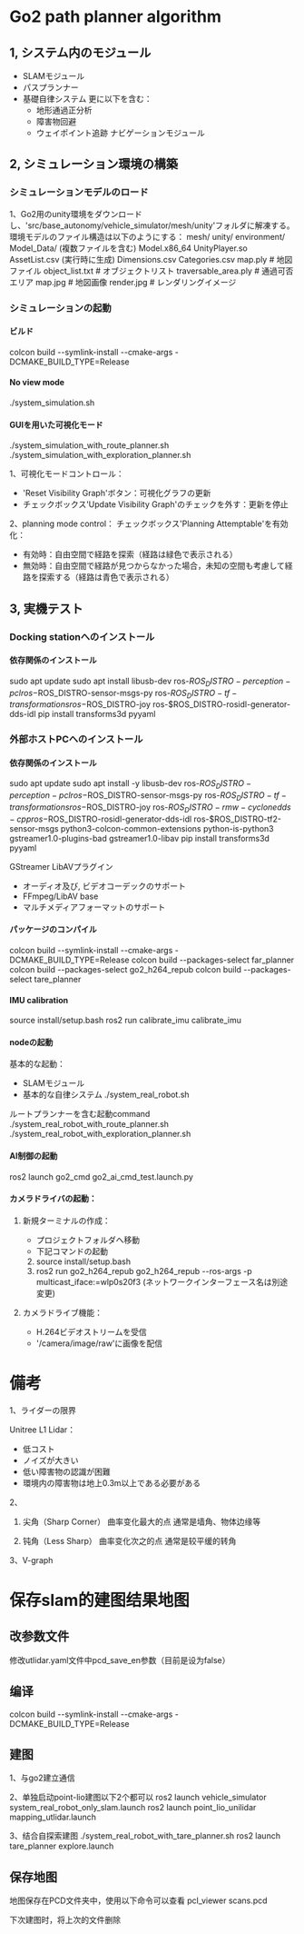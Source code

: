 # Go2 path planner algorithm

## 1, システム内のモジュール
- SLAMモジュール
- パスプランナー
- 基礎自律システム
  更に以下を含む：
  - 地形通過正分析
  - 障害物回避
  - ウェイポイント追跡
ナビゲーションモジュール


## 2, シミュレーション環境の構築
### シミュレーションモデルのロード
   1、Go2用のunity環境をダウンロードし、'src/base_autonomy/vehicle_simulator/mesh/unity'フォルダに解凍する。
   環境モデルのファイル構造は以下のようにする：
   mesh/
      unity/
         environment/
               Model_Data/ (複数ファイルを含む)
               Model.x86_64
               UnityPlayer.so
               AssetList.csv (実行時に生成)
               Dimensions.csv
               Categories.csv
         map.ply                # 地図ファイル
         object_list.txt        # オブジェクトリスト
         traversable_area.ply   # 通過可否エリア
         map.jpg               # 地図画像
         render.jpg            # レンダリングイメージ

### シミュレーションの起動
#### ビルド
colcon build --symlink-install --cmake-args -DCMAKE_BUILD_TYPE=Release


#### No view mode
   ./system_simulation.sh

#### GUIを用いた可視化モード
   ./system_simulation_with_route_planner.sh
   ./system_simulation_with_exploration_planner.sh


   1、可視化モードコントロール：
   - 'Reset Visibility Graph'ボタン：可視化グラフの更新
   - チェックボックス'Update Visibility Graph'のチェックを外す：更新を停止

   2、planning mode control：
   チェックボックス'Planning Attemptable'を有効化：
   - 有効時：自由空間で経路を探索（経路は緑色で表示される）
   - 無効時：自由空間で経路が見つからなかった場合，未知の空間も考慮して経路を探索する（経路は青色で表示される）



## 3, 実機テスト
### Docking stationへのインストール
#### 依存関係のインストール

   sudo apt update
   sudo apt install libusb-dev ros-$ROS_DISTRO-perception-pcl ros-$ROS_DISTRO-sensor-msgs-py ros-$ROS_DISTRO-tf-transformations ros-$ROS_DISTRO-joy ros-$ROS_DISTRO-rosidl-generator-dds-idl
   pip install transforms3d pyyaml


### 外部ホストPCへのインストール
#### 依存関係のインストール

   sudo apt update
   sudo apt install -y libusb-dev ros-$ROS_DISTRO-perception-pcl ros-$ROS_DISTRO-sensor-msgs-py ros-$ROS_DISTRO-tf-transformations ros-$ROS_DISTRO-joy ros-$ROS_DISTRO-rmw-cyclonedds-cpp ros-$ROS_DISTRO-rosidl-generator-dds-idl ros-$ROS_DISTRO-tf2-sensor-msgs python3-colcon-common-extensions python-is-python3 gstreamer1.0-plugins-bad gstreamer1.0-libav
   pip install transforms3d pyyaml

   GStreamer LibAVプラグイン
   - オーディオ及び, ビデオコーデックのサポート
   - FFmpeg/LibAV base
   - マルチメディアフォーマットのサポート

#### パッケージのコンパイル
   colcon build --symlink-install --cmake-args -DCMAKE_BUILD_TYPE=Release
   colcon build --packages-select far_planner
   colcon build --packages-select go2_h264_repub
   colcon build --packages-select tare_planner

#### IMU calibration
   source install/setup.bash
   ros2 run calibrate_imu calibrate_imu

#### nodeの起動

   基本的な起動：
   - SLAMモジュール
   - 基本的な自律システム
   ./system_real_robot.sh

   ルートプランナーを含む起動command
   ./system_real_robot_with_route_planner.sh
   ./system_real_robot_with_exploration_planner.sh

#### AI制御の起動

ros2 launch go2_cmd go2_ai_cmd_test.launch.py



#### カメラドライバの起動：
   1. 新規ターミナルの作成：
      - プロジェクトフォルダへ移動
      - 下記コマンドの起動
      2) source install/setup.bash
      3) ros2 run go2_h264_repub go2_h264_repub --ros-args -p multicast_iface:=wlp0s20f3
      (ネットワークインターフェース名は別途変更)
      

   2. カメラドライブ機能：
      - H.264ビデオストリームを受信
      - '/camera/image/raw'に画像を配信


# 備考
1、ライダーの限界

Unitree L1 Lidar：
- 低コスト
- ノイズが大きい
- 低い障害物の認識が困難
- 環境内の障害物は地上0.3m以上である必要がある



2、
   1. 尖角（Sharp Corner）
   曲率变化最大的点
   通常是墙角、物体边缘等

   2. 钝角（Less Sharp）
   曲率变化次之的点
   通常是较平缓的转角

3、V-graph



# 保存slam的建图结果地图

## 改参数文件
   修改utlidar.yaml文件中pcd_save_en参数（目前是设为false）
## 编译
   colcon build --symlink-install --cmake-args -DCMAKE_BUILD_TYPE=Release 
## 建图
   1、与go2建立通信

   2、单独启动point-lio建图以下2个都可以
      ros2 launch vehicle_simulator system_real_robot_only_slam.launch
      ros2 launch point_lio_unilidar mapping_utlidar.launch 

   3、结合自探索建图
      ./system_real_robot_with_tare_planner.sh
      ros2 launch tare_planner explore.launch

## 保存地图
   地图保存在PCD文件夹中，使用以下命令可以查看
   pcl_viewer scans.pcd 

   下次建图时，将上次的文件删除

